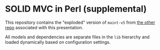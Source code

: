# SOLID MVC in Perl (supplemental)

This repository contains the "exploded" version of `maint-v5` from [the other repo](https://github.com/scottw/solid-mvc-perl) associated with this presentation.

All models and dependencies are separate files in the `lib` hierarchy and loaded dynamically based on configuration settings.